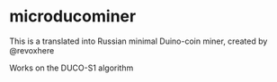 # microducominer
This is a translated into Russian minimal Duino-coin miner, created by @revoxhere

Works on the DUCO-S1 algorithm
